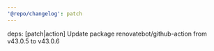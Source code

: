 ```yaml
---
'@repo/changelog': patch
---
```


deps: [patch|action] Update package renovatebot/github-action from v43.0.5 to v43.0.6
